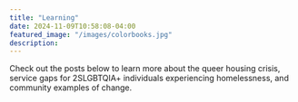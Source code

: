 ```yaml
---
title: "Learning"
date: 2024-11-09T10:58:08-04:00
featured_image: "/images/colorbooks.jpg"
description: 
---
```


Check out the posts below to learn more about the queer housing crisis, service gaps for 2SLGBTQIA+ individuals experiencing homelessness, and community examples of change.
